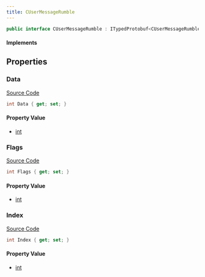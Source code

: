 ```yaml
---
title: CUserMessageRumble
---
```


```csharp
public interface CUserMessageRumble : ITypedProtobuf<CUserMessageRumble>, INativeHandle, INetMessage<CUserMessageRumble>, IDisposable
```

#### Implements

## Properties

### Data

[Source Code](https://github.com/swiftly-solution/swiftlys2/blob/beta/managed/src/SwiftlyS2.Generated/Protobufs/Interfaces/CUserMessageRumble.cs#L21)

```csharp
int Data { get; set; }
```

#### Property Value

- [int](https://learn.microsoft.com/dotnet/api/system.int32)

### Flags

[Source Code](https://github.com/swiftly-solution/swiftlys2/blob/beta/managed/src/SwiftlyS2.Generated/Protobufs/Interfaces/CUserMessageRumble.cs#L24)

```csharp
int Flags { get; set; }
```

#### Property Value

- [int](https://learn.microsoft.com/dotnet/api/system.int32)

### Index

[Source Code](https://github.com/swiftly-solution/swiftlys2/blob/beta/managed/src/SwiftlyS2.Generated/Protobufs/Interfaces/CUserMessageRumble.cs#L18)

```csharp
int Index { get; set; }
```

#### Property Value

- [int](https://learn.microsoft.com/dotnet/api/system.int32)

